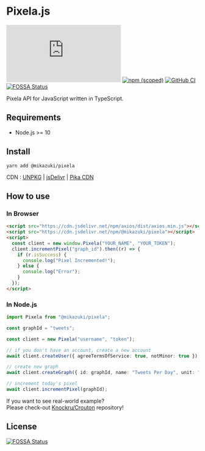 # Pixela.js

[![GitHub](https://img.shields.io/github/license/mika-f/pixela.js?style=flat-square)](./LICENSE)
[![npm (scoped)](https://img.shields.io/npm/v/@mikazuki/pixela?style=flat-square)](https://www.npmjs.com/package/@mikazuki/pixela)
[![GitHub CI](https://img.shields.io/github/workflow/status/mika-f/pixela.js/Node%20CI?style=flat-square)](https://github.com/mika-f/pixela.js/actions)
[![FOSSA Status](https://app.fossa.io/api/projects/git%2Bgithub.com%2Fmika-f%2Fpixela.js.svg?type=shield)](https://app.fossa.io/projects/git%2Bgithub.com%2Fmika-f%2Fpixela.js?ref=badge_shield)

Pixela API for JavaScript written in TypeScript.

## Requirements

- Node.js >= 10

## Install

```
yarn add @mikazuki/pixela
```

CDN : [UNPKG](https://unpkg.com/@mikazuki/pixela) | [jsDelivr](https://cdn.jsdelivr.net/npm/@mikazuki/pixela) | [Pika CDN](https://cdn.pika.dev/@mikazuki/pixela)

## How to use

### In Browser

```html
<script src="https://cdn.jsdelivr.net/npm/axios/dist/axios.min.js"></script>
<script src="https://cdn.jsdelivr.net/npm/@mikazuki/pixela"></script>
<script>
  const client = new window.Pixela("YOUR_NAME", "YOUR_TOKEN");
  client.incrementPixel("graph_id").then((r) => {
    if (r.isSuccess) {
      console.log("Pixel Incremented!");
    } else {
      console.log("Error");
    }
  });
</script>
```

### In Node.js

```typescript
import Pixela from "@mikazuki/pixela";

const graphId = "tweets";

const client = new Pixela("username", "token");

// if you don't have an account, create a new account
await client.createUser({ agreeTermsOfService: true, notMinor: true });

// create new graph
await client.createGraph({ id: graphId, name: "Tweets Per Day", unit: "tweets", ...});

// increment today's pixel
await client.incrementPixel(graphId);
```

If you want to see real-world example?  
Please check-out [Knockru/Crouton](https://github.com/Knockru/Crouton) repository!

## License

[![FOSSA Status](https://app.fossa.io/api/projects/git%2Bgithub.com%2Fmika-f%2Fpixela.js.svg?type=large)](https://app.fossa.io/projects/git%2Bgithub.com%2Fmika-f%2Fpixela.js?ref=badge_large)

